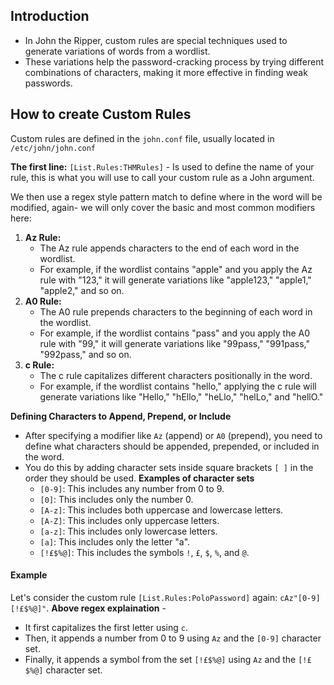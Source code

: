 ## Introduction
- In John the Ripper, custom rules are special techniques used to generate variations of words from a wordlist.
- These variations help the password-cracking process by trying different combinations of characters, making it more effective in finding weak passwords.

## How to create Custom Rules
Custom rules are defined in the `john.conf` file, usually located in `/etc/john/john.conf`

**The first line:**
`[List.Rules:THMRules]` - Is used to define the name of your rule, this is what you will use to call your custom rule as a John argument.

We then use a regex style pattern match to define where in the word will be modified, again- we will only cover the basic and most common modifiers here:

1. **Az Rule:**
	- The Az rule appends characters to the end of each word in the wordlist.
	- For example, if the wordlist contains "apple" and you apply the Az rule with "123," it will generate variations like "apple123," "apple1," "apple2," and so on.
2. **A0 Rule:**
	- The A0 rule prepends characters to the beginning of each word in the wordlist.
	- For example, if the wordlist contains "pass" and you apply the A0 rule with "99," it will generate variations like "99pass," "991pass," "992pass," and so on.
3. **c Rule:**
	- The c rule capitalizes different characters positionally in the word.
	- For example, if the wordlist contains "hello," applying the c rule will generate variations like "Hello," "hEllo," "heLlo," "helLo," and "hellO."

**Defining Characters to Append, Prepend, or Include**
- After specifying a modifier like `Az` (append) or `A0` (prepend), you need to define what characters should be appended, prepended, or included in the word.
- You do this by adding character sets inside square brackets `[ ]` in the order they should be used.
	**Examples of character sets**
	- `[0-9]`: This includes any number from 0 to 9.
	- `[0]`: This includes only the number 0.
	- `[A-z]`: This includes both uppercase and lowercase letters.
	- `[A-Z]`: This includes only uppercase letters.
	- `[a-z]`: This includes only lowercase letters.
	- `[a]`: This includes only the letter "a".
	- `[!£$%@]`: This includes the symbols `!`, `£`, `$`, `%`, and `@`.

#### Example
Let's consider the custom rule `[List.Rules:PoloPassword]` again: `cAz"[0-9] [!£$%@]"`.
**Above regex explaination** - 
- It first capitalizes the first letter using `c`.
- Then, it appends a number from 0 to 9 using `Az` and the `[0-9]` character set.
- Finally, it appends a symbol from the set `[!£$%@]` using `Az` and the `[!£$%@]` character set.
